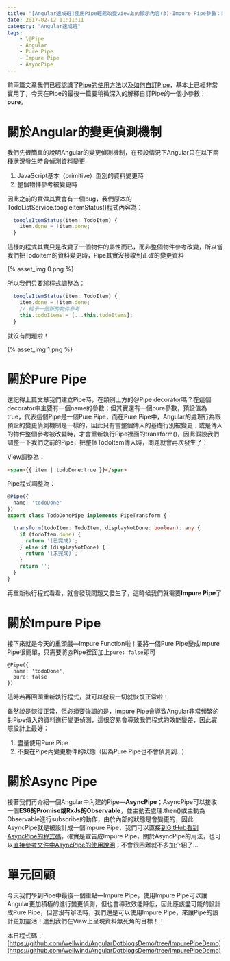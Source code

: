 ```yaml
---
title: "[Angular速成班]使用Pipe輕鬆改變view上的顯示內容(3)-Impure Pipe參數：關於Pipe最重要的小事"
date: 2017-02-12 11:11:11
category: "Angular速成班"
tags:
    - \@Pipe
    - Angular
    - Pure Pipe
    - Impure Pipe
    - AsyncPipe
---
```

前兩篇文章我們已經認識了[Pipe的使用方法](http://wellwind.idv.tw/blog/2017/02/06/angular-tutorial-12-pipe-basic/)以及[如何自訂Pipe](http://wellwind.idv.tw/blog/2017/02/09/angular-tutorial-13-customize-pipe/)，基本上已經非常實用了，今天在Pipe的最後一篇要稍微深入的解釋自訂Pipe的一個小參數：**pure**。

<!-- more -->

# 關於Angular的變更偵測機制

我們先很簡單的說明Angular的變更偵測機制，在預設情況下Angular只在以下兩種狀況發生時會偵測資料變更

1.  JavaScript基本（primitive）型別的資料變更時
2.  整個物件參考被變更時

因此之前的實做其實會有一個bug，我們原本的TodoListService.toogleItemStatus()程式內容為：

```typescript
  toogleItemStatus(item: TodoItem) {
    item.done = !item.done;
  }
```

這樣的程式其實只是改變了一個物件的屬性而已，而非整個物件參考改變，所以當我們把TodoItem的資料變更時，Pipe其實沒接收到正確的變更資料

{% asset_img 0.png %}

所以我們只要將程式調整為：

```typescript
  toogleItemStatus(item: TodoItem) {
    item.done = !item.done;
    // 給予一個新的物件參考
    this.todoItems = [...this.todoItems];
  }
```

就沒有問題啦！

{% asset_img 1.png %}

# 關於Pure Pipe

還記得上篇文章我們建立Pipe時，在類別上方的＠Pipe decorator嗎？在這個decorator中主要有一個name的參數；但其實還有一個pure參數，預設值為true，代表這個Pipe是一個Pure Pipe，而在Pure Pipe中，Angular的處理行為跟預設的變更偵測機制是一樣的，因此只有當整個傳入的基礎行別被變更﹑或是傳入的物件整個參考被改變時，才會重新執行Pipe裡面的transform()，因此假設我們調整一下我們之前的Pipe，把整個TodoItem傳入時，問題就會再次發生了：

View調整為：

```html
<span>{{ item | todoDone:true }}</span>
```

Pipe程式調整為： 

```typescript
@Pipe({
  name: 'todoDone'
})
export class TodoDonePipe implements PipeTransform {

  transform(todoItem: TodoItem, displayNotDone: boolean): any {
    if (todoItem.done) {
      return '(已完成)';
    } else if (displayNotDone) {
      return '(未完成)';
    }
    return '';
  }
}
```

再重新執行程式看看，就會發現問題又發生了，這時候我們就需要**Impure Pipe**了

# 關於Impure Pipe

接下來就是今天的重頭戲—Impure Function啦！要將一個Pure Pipe變成Impure Pipe很簡單，只需要將@Pipe裡面加上`pure: false`即可

```
@Pipe({
  name: 'todoDone',
  pure: false
})
```

這時若再回頭重新執行程式，就可以發現一切就恢復正常啦！

雖然說是恢復正常，但必須要強調的是，Impure Pipe會導致Angular非常頻繁的對Pipe傳入的資料進行變更偵測，這很容易會導致我們程式的效能變差，因此實際設計上最好：

1.  盡量使用Pure Pipe
2.  不要在Pipe內變更物件的狀態（因為Pure Pipe也不會偵測到...)

# 關於Async Pipe

接著我們再介紹一個Angular中內建的Pipe—**AsyncPipe**；AsyncPipe可以接收一個**ES6的Promise或RxJs的Observable**，並主動去處理.then()或主動為Observable進行subscribe的動作，由於內部的狀態是會變更的，因此AsyncPipe就是被設計成一個Impure Pipe，我們可以直接[到GitHub看到AsyncPipe的程式碼](https://github.com/angular/angular/blob/master/modules/@angular/common/src/pipes/async_pipe.ts)，確實是宣告成Impure Pipe，關於AsyncPipe的用法，也可以[直接參考文件中AsyncPipe的使用說明](https://angular.io/docs/ts/latest/guide/pipes.html#!#async-pipe)；不會很困難就不多加介紹了...

# 單元回顧

今天我們學到Pipe中最後一個重點—Impure Pipe，使用Impure Pipe可以讓Angular更加積極的進行變更偵測，但也會導致效能降低，因此應該盡可能的設計成Pure Pipe，但當沒有辦法時，我們還是可以使用Impure Pipe，來讓Pipe的設計更加靈活！達到我們在View上呈現資料無死角的目標！！

本日程式碼：[https://github.com/wellwind/AngularDotblogsDemo/tree/ImpurePipeDemo](https://github.com/wellwind/AngularDotblogsDemo/tree/ImpurePipeDemo)